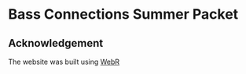 # Bass Connections Summer Packet

## Acknowledgement

The website was built using [WebR](https://quarto-webr.thecoatlessprofessor.com/)
